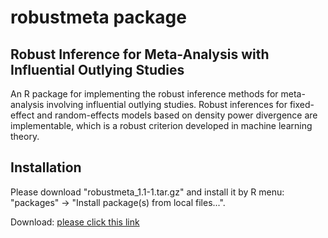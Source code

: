 
# robustmeta package


## Robust Inference for Meta-Analysis with Influential Outlying Studies

An R package for implementing the robust inference methods for meta-analysis involving influential outlying studies. Robust inferences for fixed-effect and random-effects models based on density power divergence are implementable, which is a robust criterion developed in machine learning theory.



## Installation

Please download "robustmeta_1.1-1.tar.gz" and install it by R menu: "packages" -> "Install package(s) from local files...".

Download: [please click this link](https://github.com/nomahi/robustmeta/raw/main/robustmeta_1.1-1.tar.gz)
